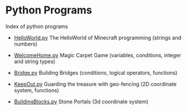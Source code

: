 # Python Programs

Index of python programs

* [HelloWorld.py](./HelloWorld.py) The HelloWorld of Minecraft programming (strings and numbers)

* [WelcomeHome.py](./WelcomeHome.py) Magic Carpet Game (variables, conditions, integer and string types)

* [Bridge.py](./Bridge.py) Building Bridges (conditions, logical operators, functions)

* [KeepOut.py](./KeepOut.py) Guarding the treasure with geo-fencing (2D coordinate system, functions)

* [BuildingBlocks.py](./BuildingBlocks.py) Stone Portals (3d coordinate system)


